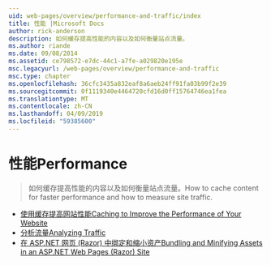 ```yaml
---
uid: web-pages/overview/performance-and-traffic/index
title: 性能 |Microsoft Docs
author: rick-anderson
description: 如何缓存提高性能的内容以及如何衡量站点流量。
ms.author: riande
ms.date: 09/08/2014
ms.assetid: ce798572-e7dc-44c1-a7fe-a029820e195e
msc.legacyurl: /web-pages/overview/performance-and-traffic
msc.type: chapter
ms.openlocfilehash: 36cfc3435a832eaf8a6aeb24ff91fa03b99f2e39
ms.sourcegitcommit: 0f1119340e4464720cfd16d0ff15764746ea1fea
ms.translationtype: MT
ms.contentlocale: zh-CN
ms.lasthandoff: 04/09/2019
ms.locfileid: "59385600"
---
```

# <a name="performance"></a><span data-ttu-id="b9286-103">性能</span><span class="sxs-lookup"><span data-stu-id="b9286-103">Performance</span></span>

> <span data-ttu-id="b9286-104">如何缓存提高性能的内容以及如何衡量站点流量。</span><span class="sxs-lookup"><span data-stu-id="b9286-104">How to cache content for faster performance and how to measure site traffic.</span></span>


- [<span data-ttu-id="b9286-105">使用缓存提高网站性能</span><span class="sxs-lookup"><span data-stu-id="b9286-105">Caching to Improve the Performance of Your Website</span></span>](15-caching-to-improve-the-performance-of-your-website.md)
- [<span data-ttu-id="b9286-106">分析流量</span><span class="sxs-lookup"><span data-stu-id="b9286-106">Analyzing Traffic</span></span>](14-analyzing-traffic.md)
- [<span data-ttu-id="b9286-107">在 ASP.NET 网页 (Razor) 中绑定和缩小资产</span><span class="sxs-lookup"><span data-stu-id="b9286-107">Bundling and Minifying Assets in an ASP.NET Web Pages (Razor) Site</span></span>](bundling-and-minifying-assets-in-an-aspnet-web-pages-razor-site.md)
